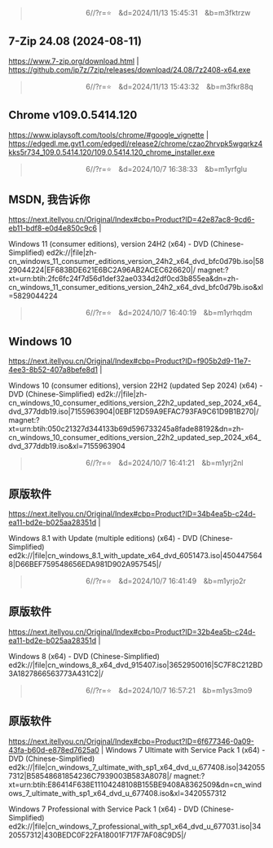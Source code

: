 
>　　　　　　　　6//?r=⭐　&d=2024/11/13 15:45:31　&b=m3fktrzw
## 7-Zip 24.08 (2024-08-11)
https://www.7-zip.org/download.html
|
https://github.com/ip7z/7zip/releases/download/24.08/7z2408-x64.exe

>　　　　　　　　6//?r=⭐　&d=2024/11/13 15:43:32　&b=m3fkr88q
## Chrome v109.0.5414.120
https://www.iplaysoft.com/tools/chrome/#google_vignette
|
https://edgedl.me.gvt1.com/edgedl/release2/chrome/czao2hrvpk5wgqrkz4kks5r734_109.0.5414.120/109.0.5414.120_chrome_installer.exe

>　　　　　　　　6//?r=⭐　&d=2024/10/7 16:38:33　&b=m1yrfglu
## MSDN, 我告诉你
https://next.itellyou.cn/Original/Index#cbp=Product?ID=42e87ac8-9cd6-eb11-bdf8-e0d4e850c9c6
|

Windows 11 (consumer editions), version 24H2 (x64) - DVD (Chinese-Simplified)
ed2k://|file|zh-cn_windows_11_consumer_editions_version_24h2_x64_dvd_bfc0d79b.iso|5829044224|EF683BDE621E6BC2A96AB2ACEC626620|/
magnet:?xt=urn:btih:2fc6fc24f7d56d1def32ae0334d2df0cd3b855ea&dn=zh-cn_windows_11_consumer_editions_version_24h2_x64_dvd_bfc0d79b.iso&xl=5829044224

>　　　　　　　　6//?r=⭐　&d=2024/10/7 16:40:19　&b=m1yrhqdm
## Windows 10
https://next.itellyou.cn/Original/Index#cbp=Product?ID=f905b2d9-11e7-4ee3-8b52-407a8befe8d1
|

Windows 10 (consumer editions), version 22H2 (updated Sep 2024) (x64) - DVD (Chinese-Simplified)
ed2k://|file|zh-cn_windows_10_consumer_editions_version_22h2_updated_sep_2024_x64_dvd_377ddb19.iso|7155963904|0EBF12D59A9EFAC793FA9C61D9B1B270|/
magnet:?xt=urn:btih:050c21327d344133b69d596733245a8fade88192&dn=zh-cn_windows_10_consumer_editions_version_22h2_updated_sep_2024_x64_dvd_377ddb19.iso&xl=7155963904

>　　　　　　　　6//?r=⭐　&d=2024/10/7 16:41:21　&b=m1yrj2nl
## 原版软件
https://next.itellyou.cn/Original/Index#cbp=Product?ID=34b4ea5b-c24d-ea11-bd2e-b025aa28351d
|

Windows 8.1 with Update (multiple editions) (x64) - DVD (Chinese-Simplified)
ed2k://|file|cn_windows_8.1_with_update_x64_dvd_6051473.iso|4504475648|D66BEF759548656EDA981D902A957545|/

>　　　　　　　　6//?r=⭐　&d=2024/10/7 16:41:49　&b=m1yrjo2r
## 原版软件
https://next.itellyou.cn/Original/Index#cbp=Product?ID=32b4ea5b-c24d-ea11-bd2e-b025aa28351d
|

Windows 8 (x64) - DVD (Chinese-Simplified)
ed2k://|file|cn_windows_8_x64_dvd_915407.iso|3652950016|5C7F8C212BD3A1827866563773A431C2|/

>　　　　　　　　6//?r=⭐　&d=2024/10/7 16:57:21　&b=m1ys3mo9
## 原版软件
https://next.itellyou.cn/Original/Index#cbp=Product?ID=6f677346-0a09-43fa-b60d-e878ed7625a0
|
Windows 7 Ultimate with Service Pack 1 (x64) - DVD (Chinese-Simplified)
ed2k://|file|cn_windows_7_ultimate_with_sp1_x64_dvd_u_677408.iso|3420557312|B58548681854236C7939003B583A8078|/
magnet:?xt=urn:btih:E86414F638E11104248108B155BE9408A8362509&dn=cn_windows_7_ultimate_with_sp1_x64_dvd_u_677408.iso&xl=3420557312

Windows 7 Professional with Service Pack 1 (x64) - DVD (Chinese-Simplified)
ed2k://|file|cn_windows_7_professional_with_sp1_x64_dvd_u_677031.iso|3420557312|430BEDC0F22FA18001F717F7AF08C9D5|/
